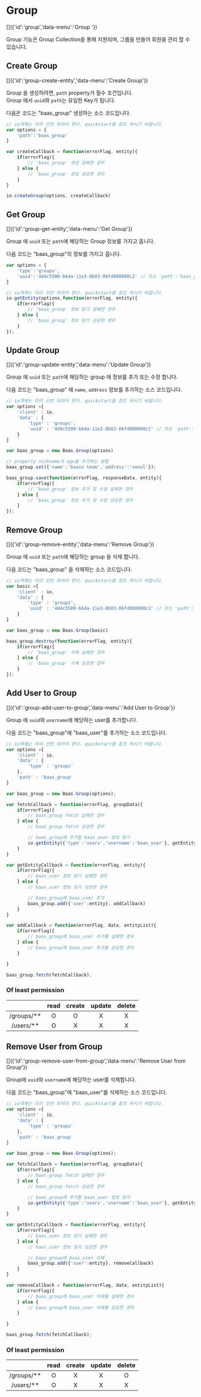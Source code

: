 # Group
[]({'id':'group','data-menu':'Group '})

Group 기능은 Group Collection을 통해 지원되며, 그룹을 만들어 회원을 관리 할 수 있습니다.

## Create Group
[]({'id':'group-create-entity','data-menu':'Create Group'})

Group 을 생성하려면, `path` property가 필수 조건입니다.  
Group 에서 `uuid`와 `path`는 유일한 Key가 됩니다.  

다음은 코드는 "baas_group" 생성하는 소스 코드입니다.

```javascript
// io객체는 미리 선언 되어야 한다. quickstart를 참조 하시기 바랍니다.
var options = {
	'path':'baas_group'
}

var createCallback = function(errorFlag, entity){
	if(errorFlag){
		// 'baas_group' 생성 실패한 경우
	} else {
		// 'baas_group' 생성 성공한 경우
	}
}

io.createGroup(options, createCallback)
```

## Get Group
[]({'id':'group-get-entity','data-menu':'Get Group'})

Group 에 `uuid` 또는 `path`에 해당하는 Group 정보를 가지고 옵니다.

다음 코드는 "baas_group"의 정보를 가지고 옵니다.

```javascript
var options = {
    'type':'groups',
    'uuid':'4d4c5500-b64a-11e3-8b03-06fd000000c2' // 또는 'path':'baas_group'
}

// io객체는 미리 선언 되어야 한다. quickstart를 참조 하시기 바랍니다.
io.getEntity(options,function(errorFlag, entity){
    if(errorFlag){
    	// 'baas_group' 정보 읽기 실패한 경우
    } else {
    	// 'baas_group' 정보 읽기 성공한 경우
    }
});
```

## Update Group
[]({'id':'group-update-entity','data-menu':'Update Group'})

Group 에 `uuid` 또는 `path`에 해당하는 group 에 정보를 추가 또는 수정 합니다.

다음 코드는 "baas_group" 에 `name`, `address` 정보를 추가하는 소스 코드입니다.

```javascript
// io객체는 미리 선언 되어야 한다. quickstart를 참조 하시기 바랍니다.
var options ={
	'client' : io,
	'data' : {
		'type' : 'groups',
		'uuid' : '4d4c5500-b64a-11e3-8b03-06fd000000c2' // 또는 'path':'baas_group'
	}
}

var baas_group = new Baas.Group(options)

// property nickname과 age를 추가하는 방법
baas_group.set({'name':'baaio team','address':'seoul'});

baas_group.save(function(errorFlag, responseData, entity){
	if(errorFlag){
		// 'baas_group' 정보 추가 및 수정 실패한 경우
	} else {
		// 'baas_group' 정보 추가 및 수정 성공한 경우
	}
});
```

## Remove Group
[]({'id':'group-remove-entity','data-menu':'Remove Group'})

Group 에 `uuid` 또는 `path`에 해당하는 group 을 삭제 합니다.

다음 코드는 "baas_group" 을 삭제하는 소스 코드입니다.

```javascript
// io객체는 미리 선언 되어야 한다. quickstart를 참조 하시기 바랍니다.
var basic ={
	'client' : io,
	'data' : {
		'type' : 'groups',
		'uuid' : '4d4c5500-b64a-11e3-8b03-06fd000000c2' // 또는 'path':'baas_group'
	}
}

var baas_group = new Baas.Group(basic)

baas_group.destroy(function(errorFlag, entity){
	if(errorFlag){
		// 'baas_group' 삭제 실패한 경우
	} else {
		// 'baas_group' 삭제 성공한 경우
	}
});
```

## Add User to Group
[]({'id':'group-add-user-to-group','data-menu':'Add User to Group'})

Group 에 `uuid`와 `username`에 해당하는 user를 추가합니다.

다음 코드는 "baas_group"에 "baas_user"를 추가하는 소스 코드입니다.
```javascript
// io객체는 미리 선언 되어야 한다. quickstart를 참조 하시기 바랍니다.
var options ={
	'client' : io,
	'data' : {
		'type' : 'groups'
	},
	'path' : 'baas_group'
}

var baas_group = new Baas.Group(options);

var fetchCallback = function(errorFlag, groupData){
	if(errorFlag){
		// baas_group fetch 실패한 경우
	} else {
		// baas_group fetch 성공한 경우

		// baas_group에 추가할 baas_user 정보 읽기
		io.getEntity({'type':'users','username':'baas_user'}, getEntityCallback)
	}
}

var getEntityCallback = function(errorFlag, entity){
	if(errorFlag){
		// baas_user 정보 읽기 실패한 경우
	} else {
		// baas_user 정보 읽기 성공한 경우

		// baas_group에 baas_user 추가
		baas_group.add({'user':entity}, addCallback)
	}
}

var addCallback = function(errorFlag, data, entityList){
	if(errorFlag){
		// baas_group에 baas_user 추가를 실패한 경우
	} else {
		// baas_group에 baas_user 추가를 성공한 경우
	}

}

baas_group.fetch(fetchCallback);
```
### Of least permission

| | read | create | update | delete |
|:--------:|:--------:|:--------:|:--------:|:--------:|
| /groups/\*\* | O | O | X | X |
| /users/\*\* | O | X | X | X |
[]({'class':'table-bordered'})

## Remove User from Group
[]({'id':'group-remove-user-from-group','data-menu':'Remove User from Group'})

Group에 `uuid`와 `username`에 해당하는 user를 삭제합니다.

다음 코드는 "baas_group"에 "baas_user"를 삭제하는 소스 코드입니다.
```javascript
// io객체는 미리 선언 되어야 한다. quickstart를 참조 하시기 바랍니다.
var options ={
	'client' : io,
	'data' : {
		'type' : 'groups'
	},
	'path' : 'baas_group'
}

var baas_group = new Baas.Group(options);

var fetchCallback = function(errorFlag, groupData){
	if(errorFlag){
		// baas_group fetch 실패한 경우
	} else {
		// baas_group fetch 성공한 경우

		// baas_group에 추가할 baas_user 정보 읽기
		io.getEntity({'type':'users','username':'baas_user'}, getEntityCallback)
	}
}

var getEntityCallback = function(errorFlag, entity){
	if(errorFlag){
		// baas_user 정보 읽기 실패한 경우
	} else {
		// baas_user 정보 읽기 성공한 경우

		// baas_group에 baas_user 삭제
		baas_group.add({'user':entity}, removeCallback)
	}
}

var removeCallback = function(errorFlag, data, entityList){
	if(errorFlag){
		// baas_group에 baas_user 삭제를 실패한 경우
	} else {
		// baas_group에 baas_user 삭제를 성공한 경우
	}

}

baas_group.fetch(fetchCallback);
```
### Of least permission

| | read | create | update | delete |
|:--------:|:--------:|:--------:|:--------:|:--------:|
| /groups/\*\* | O | X | X | O |
| /users/\*\* | O | X | X | X |
[]({'class':'table-bordered'})




















